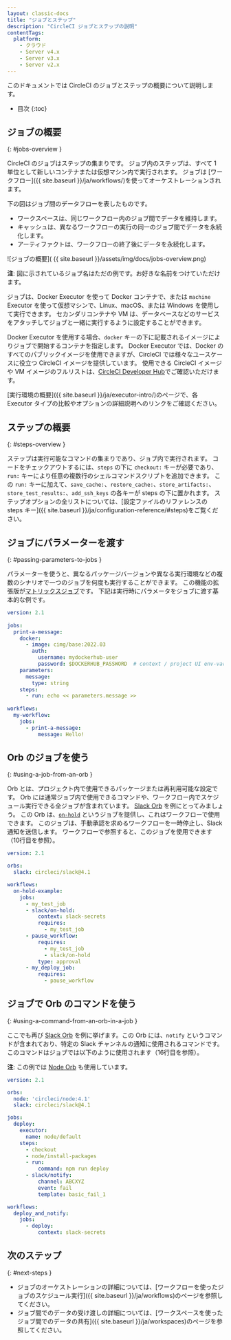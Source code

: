 ```yaml
---
layout: classic-docs
title: "ジョブとステップ"
description: "CircleCI ジョブとステップの説明"
contentTags:
  platform:
    - クラウド
    - Server v4.x
    - Server v3.x
    - Server v2.x
---
```


このドキュメントでは CircleCI のジョブとステップの概要について説明します。

* 目次
{:toc}

## ジョブの概要
{: #jobs-overview }

CircleCI のジョブはステップの集まりです。 ジョブ内のステップは、すべて 1 単位として新しいコンテナまたは仮想マシン内で実行されます。 ジョブは [ワークフロー]({{ site.baseurl }}/ja/workflows/)を使ってオーケストレーションされます。

下の図はジョブ間のデータフローを表したものです。
* ワークスペースは、同じワークフロー内のジョブ間でデータを維持します。
* キャッシュは、異なるワークフローの実行の同一のジョブ間でデータを永続化します。
* アーティファクトは、ワークフローの終了後にデータを永続化します。

![ジョブの概要]( {{ site.baseurl }}/assets/img/docs/jobs-overview.png)

**注**: 図に示されているジョブ名はただの例です。お好きな名前をつけていただけます。

ジョブは、Docker Executor を使って Docker コンテナで、または `machine` Executor を使って仮想マシンで、Linux、macOS、または Windows を使用して実行できます。 セカンダリコンテナや VM は、データベースなどのサービスをアタッチしてジョブと一緒に実行するように設定することができます。

Docker Executor を使用する場合、`docker` キーの下に記載されるイメージによりジョブで開始するコンテナを指定します。 Docker Executor では、Docker のすべてのパブリックイメージを使用できますが、CircleCI では様々なユースケースに役立つ CircleCI イメージを提供しています。 使用できる CircleCI イメージや VM イメージのフルリストは、[CircleCI Developer Hub](https://circleci.com/developer/images)でご確認いただけます。

[実行環境の概要]({{ site.baseurl }}/ja/executor-intro/)のページで、各 Executor タイプの比較やオプションの詳細説明へのリンクをご確認ください。

## ステップの概要
{: #steps-overview }

ステップは実行可能なコマンドの集まりであり、ジョブ内で実行されます。 コードをチェックアウトするには、`steps` の下に `checkout:` キーが必要であり、`run:` キーにより任意の複数行のシェルコマンドスクリプトを追加できます。  この `run:` キーに加えて、`save_cache:`、`restore_cache:`、`store_artifacts:`、`store_test_results:`、`add_ssh_keys` の各キーが steps の下に置かれます。 ステップオプションの全リストについては、[設定ファイルのリファレンスの steps キー]({{ site.baseurl }}/ja/configuration-reference/#steps)をご覧ください。

## ジョブにパラメーターを渡す
{: #passing-parameters-to-jobs }

パラメーターを使うと、異なるパッケージバージョンや異なる実行環境などの複数のシナリオで一つのジョブを何度も実行することができます。 この機能の拡張版が[マトリックスジョブ]({{site.baseurl}}/ja/configuration-reference/#matrix-requires-version-21)です。 下記は実行時にパラメータをジョブに渡す基本的な例です。

```yml
version: 2.1
​
jobs:
  print-a-message:
    docker:
      - image: cimg/base:2022.03
        auth:
          username: mydockerhub-user
          password: $DOCKERHUB_PASSWORD  # context / project UI env-var reference
    parameters:
      message:
        type: string
    steps:
      - run: echo << parameters.message >>
​
workflows:
  my-workflow:
    jobs:
      - print-a-message:
          message: Hello!
```

## Orb のジョブを使う
{: #using-a-job-from-an-orb }

Orb とは、プロジェクト内で使用できるパッケージまたは再利用可能な設定です。 Orb には通常ジョブ内で使用できるコマンドや、ワークフロー内でスケジュール実行できる全ジョブが含まれています。 [Slack Orb](https://circleci.com/developer/orbs/orb/circleci/slack) を例にとってみましょう。 この Orb は、[`on-hold`](https://circleci.com/developer/orbs/orb/circleci/slack#usage-on_hold_notification) というジョブを提供し、これはワークフローで使用できます。 このジョブは、手動承認を求めるワークフローを一時停止し、Slack 通知を送信します。 ワークフローで参照すると、このジョブを使用できます（10行目を参照）。

```yml
version: 2.1

orbs:
  slack: circleci/slack@4.1

workflows:
  on-hold-example:
    jobs:
      - my_test_job
      - slack/on-hold:
          context: slack-secrets
          requires:
            - my_test_job
      - pause_workflow:
          requires:
            - my_test_job
            - slack/on-hold
          type: approval
      - my_deploy_job:
          requires:
            - pause_workflow
```

## ジョブで Orb のコマンドを使う
{: #using-a-command-from-an-orb-in-a-job }

ここでも再び [Slack Orb](https://circleci.com/developer/orbs/orb/circleci/slack) を例に挙げます。この Orb には、`notify` というコマンドが含まれており、特定の Slack チャンネルの通知に使用されるコマンドです。 このコマンドはジョブでは以下のように使用されます（16行目を参照）。

**注**: この例では [Node Orb](https://circleci.com/developer/orbs/orb/circleci/node) も使用しています。

```yml
version: 2.1

orbs:
  node: 'circleci/node:4.1'
  slack: circleci/slack@4.1

jobs:
  deploy:
    executor:
      name: node/default
    steps:
      - checkout
      - node/install-packages
      - run:
          command: npm run deploy
      - slack/notify:
          channel: ABCXYZ
          event: fail
          template: basic_fail_1

workflows:
  deploy_and_notify:
    jobs:
      - deploy:
          context: slack-secrets
```


## 次のステップ
{: #next-steps }

- ジョブのオーケストレーションの詳細については、[ワークフローを使ったジョブのスケジュール実行]({{ site.baseurl }}/ja/workflows)のページを参照してください。
- ジョブ間でのデータの受け渡しの詳細については、[ワークスペースを使ったジョブ間でのデータの共有]({{ site.baseurl }}/ja/workspaces)のページを参照してください。
